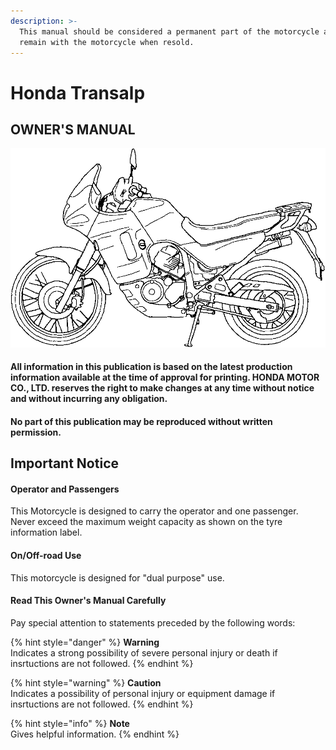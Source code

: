 ```yaml
---
description: >-
  This manual should be considered a permanent part of the motorcycle and should
  remain with the motorcycle when resold.
---
```


# Honda Transalp

## OWNER'S MANUAL

![](.gitbook/assets/owners-000.png)

#### All information in this publication is based on the latest production information available at the time of approval for printing. HONDA MOTOR CO., LTD. reserves the right to make changes at any time without notice and without incurring any obligation.

#### No part of this publication may be reproduced without written permission.

## Important Notice

#### Operator and Passengers

This Motorcycle is designed to carry the operator and one passenger. Never exceed the maximum weight capacity as shown on the tyre information label.

#### On/Off-road Use

This motorcycle is designed for "dual purpose" use.

#### Read This Owner's Manual Carefully

Pay special attention to statements preceded by the following words:

{% hint style="danger" %}
**Warning**  
Indicates a strong possibility of severe personal injury or death if insrtuctions are not followed.
{% endhint %}

{% hint style="warning" %}
**Caution**  
Indicates a possibility of personal injury or equipment damage if insrtuctions are not followed.
{% endhint %}

{% hint style="info" %}
**Note**  
Gives helpful information.
{% endhint %}

